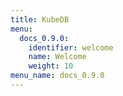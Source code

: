 ```yaml
---
title: KubeDB
menu:
  docs_0.9.0:
    identifier: welcome
    name: Welcome
    weight: 10
menu_name: docs_0.9.0
---
```

